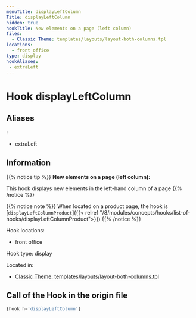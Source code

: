 ```yaml
---
menuTitle: displayLeftColumn
Title: displayLeftColumn
hidden: true
hookTitle: New elements on a page (left column)
files:
  - Classic Theme: templates/layouts/layout-both-columns.tpl
locations:
  - front office
type: display
hookAliases:
 - extraLeft
---
```


# Hook displayLeftColumn

## Aliases
: 
 - extraLeft

## Information

{{% notice tip %}}
**New elements on a page (left column):** 

This hook displays new elements in the left-hand column of a page
{{% /notice %}}

{{% notice note %}}
When located on a product page, the hook is [`displayLeftColumnProduct`]({{< relref "/8/modules/concepts/hooks/list-of-hooks/displayLeftColumnProduct">}})
{{% /notice %}}

Hook locations: 
  - front office

Hook type: display

Located in: 
  - [Classic Theme: templates/layouts/layout-both-columns.tpl](https://github.com/PrestaShop/classic-theme/blob/develop/templates/layouts/layout-both-columns.tpl)

## Call of the Hook in the origin file

```php
{hook h='displayLeftColumn'}
```
